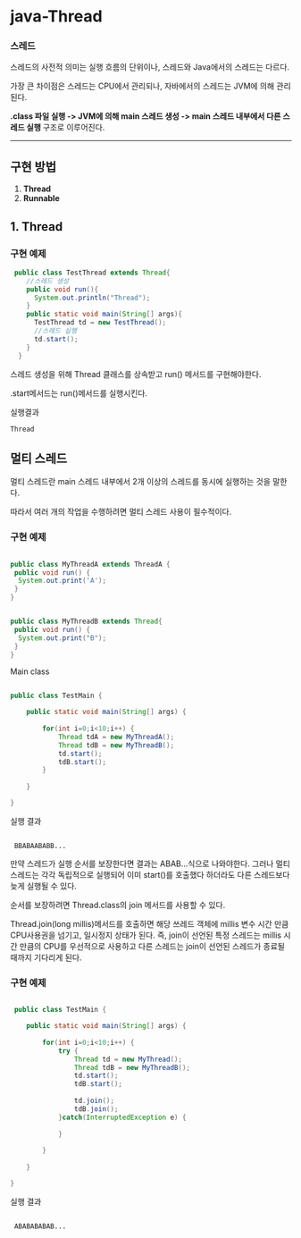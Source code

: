 # java-Thread
<h3>스레드</h3>
<p> 스레드의 사전적 의미는 실행 흐름의 단위이나, 스레드와 Java에서의 스레드는 다르다.</p>
<p> 가장 큰 차이점은 스레드는 CPU에서 관리되나, 자바에서의 스레드는 JVM에 의해 관리된다.</p>

<p> <b> .class 파일 실행 -> JVM에 의해 main 스레드 생성 -> main 스레드 내부에서 다른 스레드 실행 </b> 구조로 이루어진다.</p>
<hr>

<h2>구현 방법</h2>
<ol>
 <li><b>Thread</b></li>
 <li><b>Runnable</b></li>
</ol>

<h2>1. Thread</h2>
<h3>구현 예제</h3>

```java
 public class TestThread extends Thread{
    //스레드 생성
    public void run(){
      System.out.println("Thread");
    }
    public static void main(String[] args){
      TestThread td = new TestThread();
      //스레드 실행
      td.start();
    }
  }
```
<p>스레드 생성을 위해 Thread 클래스를 상속받고 run() 메서드를 구현해야한다. </p>
<p>.start메서드는 run()메서드를 실행시킨다.</p>

<p>실행결과</p>
<pre><code>Thread</code></pre>

<h2>멀티 스레드</h2>
<p>멀티 스레드란 main 스레드 내부에서 2개 이상의 스레드를 동시에 실행하는 것을 말한다.</p>
<p>따라서 여러 개의 작업을 수행하려면 멀티 스레드 사용이 필수적이다.</p>

<h3>구현 예제</h3>

```java

public class MyThreadA extends ThreadA {
 public void run() {
  System.out.print('A');
 }
}

```

```java

public class MyThreadB extends Thread{
 public void run() {
  System.out.print("B");
 }
}

```
<p>Main class</p>

```java

public class TestMain {

	public static void main(String[] args) {
		
		for(int i=0;i<10;i++) {
			Thread tdA = new MyThreadA();
			Thread tdB = new MyThreadB();
			td.start();
			tdB.start();
		}
		
	}

}


```
<p>실행 결과</p>
<pre><code>
 BBABAABABB...
</code></pre>
<p>만약 스레드가 실행 순서를 보장한다면 결과는 ABAB...식으로 나와야한다. 그러나 멀티 스레드는 각각 독립적으로 실행되어 이미 start()를 호출했다 하더라도 다른 스레드보다 늦게 실행될 수 있다.</p>
<p>순서를 보장하려면 Thread.class의 join 메서드를 사용할 수 있다. </p>
<p>Thread.join(long millis)메서드를 호출하면 해당 쓰레드 객체에 millis 변수 시간 만큼 CPU사용권을 넘기고, 일시정지 상태가 된다.
즉, join이 선언된 특정 스레드는 millis 시간 만큼의 CPU를 우선적으로 사용하고 다른 스레드는 join이 선언된 스레드가 종료될 때까지 기다리게 된다.</p>

<h3>구현 예제</h3>

```java

 public class TestMain {

	public static void main(String[] args) {
		
		for(int i=0;i<10;i++) {
			try {
				Thread td = new MyThread();
				Thread tdB = new MyThreadB();
				td.start();
				tdB.start();
				
				td.join();
				tdB.join();
			}catch(InterruptedException e) {
				
			}
			
		}
		
	}

}


```

<p>실행 결과</p>
<pre><code>
 ABABABABAB...
</code></pre>

